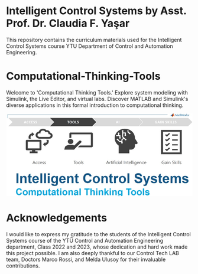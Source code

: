 
# Intelligent Control Systems  by Asst. Prof. Dr. Claudia F. Yaşar

This repository contains the curriculum materials used for the Intelligent Control Systems course YTU Department of Control and Automation Engineering.
# Computational-Thinking-Tools
Welcome to 'Computational Thinking Tools.' Explore system modeling with Simulink, the Live Editor, and virtual labs. Discover MATLAB and Simulink's diverse applications in this formal introduction to computational thinking.

<img src="Comp_tools.jpg" width="900">


# Acknowledgements
I would like to express my gratitude to the students of the Intelligent Control Systems course of the YTÜ Control and Automation Engineering department, Class 2022 and 2023, whose dedication and hard work made this project possible. I am also deeply thankful to our Control Tech LAB team, Doctors Marco Rossi, and Melda Ulusoy for their invaluable contributions.
